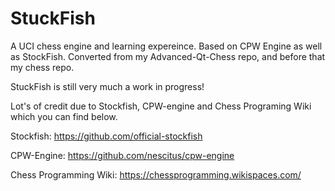 # StuckFish
A UCI chess engine and learning expereince. Based on CPW Engine as well as StockFish. Converted from my Advanced-Qt-Chess repo, and before that my chess repo.


StuckFish is still very much a work in progress!



Lot's of credit due to Stockfish, CPW-engine and Chess Programing Wiki which you can find below.

Stockfish:              https://github.com/official-stockfish

CPW-Engine:             https://github.com/nescitus/cpw-engine

Chess Programming Wiki: https://chessprogramming.wikispaces.com/

